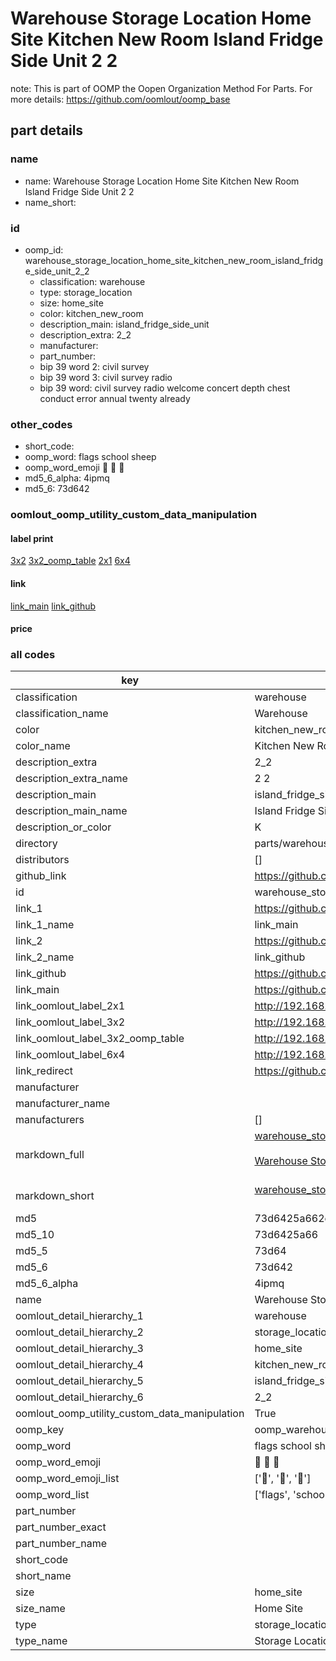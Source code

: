 # Warehouse Storage Location Home Site Kitchen New Room Island Fridge Side Unit 2 2  

note: This is part of OOMP the Oopen Organization Method For Parts. For more details: https://github.com/oomlout/oomp_base

##  part details
  







### name
* name: Warehouse Storage Location Home Site Kitchen New Room Island Fridge Side Unit 2 2
* name_short: 
### id
* oomp_id: warehouse_storage_location_home_site_kitchen_new_room_island_fridge_side_unit_2_2
  * classification: warehouse
  * type: storage_location
  * size: home_site
  * color: kitchen_new_room
  * description_main: island_fridge_side_unit
  * description_extra: 2_2
  * manufacturer: 
  * part_number: 
  * bip 39 word 2: civil survey
  * bip 39 word 3: civil survey radio
  * bip 39 word: civil survey radio welcome concert depth chest conduct error annual twenty already

### other_codes
* short_code: 
* oomp_word: flags school sheep
* oomp_word_emoji :flags: :school: :sheep:
* md5_6_alpha: 4ipmq
* md5_6: 73d642






### oomlout_oomp_utility_custom_data_manipulation
#### label print
[3x2](http://192.168.1.245:1112/?label=oomp%204ipmq)
[3x2_oomp_table](http://192.168.1.108:1112/?label=oomp%204ipmq)
[2x1](http://192.168.1.242:1112/?label=oomp%204ipmq)
[6x4](http://192.168.1.55:1112/?label=oomp%204ipmq)    

#### link

[link_main](https://github.com/oomlout/oomlout_oomp_version_1_messy/tree/main/parts/warehouse_storage_location_home_site_kitchen_new_room_island_fridge_side_unit_2_2) [link_github](https://github.com/oomlout/oomlout_oomp_version_1_messy/tree/main/parts/warehouse_storage_location_home_site_kitchen_new_room_island_fridge_side_unit_2_2)                             

#### price







### all codes 
| key | value |  
| --- | --- |  
| classification | warehouse |  
| classification_name | Warehouse |  
| color | kitchen_new_room |  
| color_name | Kitchen New Room |  
| description_extra | 2_2 |  
| description_extra_name | 2 2 |  
| description_main | island_fridge_side_unit |  
| description_main_name | Island Fridge Side Unit |  
| description_or_color | K  |  
| directory | parts/warehouse_storage_location_home_site_kitchen_new_room_island_fridge_side_unit_2_2 |  
| distributors | [] |  
| github_link | https://github.com/oomlout/oomlout_oomp_part_src/tree/main/parts/warehouse_storage_location_home_site_kitchen_new_room_island_fridge_side_unit_2_2 |  
| id | warehouse_storage_location_home_site_kitchen_new_room_island_fridge_side_unit_2_2 |  
| link_1 | https://github.com/oomlout/oomlout_oomp_version_1_messy/tree/main/parts/warehouse_storage_location_home_site_kitchen_new_room_island_fridge_side_unit_2_2 |  
| link_1_name | link_main |  
| link_2 | https://github.com/oomlout/oomlout_oomp_version_1_messy/tree/main/parts/warehouse_storage_location_home_site_kitchen_new_room_island_fridge_side_unit_2_2 |  
| link_2_name | link_github |  
| link_github | https://github.com/oomlout/oomlout_oomp_version_1_messy/tree/main/parts/warehouse_storage_location_home_site_kitchen_new_room_island_fridge_side_unit_2_2 |  
| link_main | https://github.com/oomlout/oomlout_oomp_version_1_messy/tree/main/parts/warehouse_storage_location_home_site_kitchen_new_room_island_fridge_side_unit_2_2 |  
| link_oomlout_label_2x1 | http://192.168.1.242:1112/?label=oomp%204ipmq |  
| link_oomlout_label_3x2 | http://192.168.1.245:1112/?label=oomp%204ipmq |  
| link_oomlout_label_3x2_oomp_table | http://192.168.1.108:1112/?label=oomp%204ipmq |  
| link_oomlout_label_6x4 | http://192.168.1.55:1112/?label=oomp%204ipmq |  
| link_redirect | https://github.com/oomlout/oomlout_oomp_version_1_messy/tree/main/parts/warehouse_storage_location_home_site_kitchen_new_room_island_fridge_side_unit_2_2 |  
| manufacturer |  |  
| manufacturer_name |  |  
| manufacturers | [] |  
| markdown_full | [warehouse_storage_location_home_site_kitchen_new_room_island_fridge_side_unit_2_2](none)<br>[](none)<br>[Warehouse Storage Location Home Site Kitchen New Room Island Fridge Side Unit 2 2](none)<br><br> |  
| markdown_short | [warehouse_storage_location_home_site_kitchen_new_room_island_fridge_side_unit_2_2](none)<br><br> |  
| md5 | 73d6425a662ec4f0ec975f9561b6a94c |  
| md5_10 | 73d6425a66 |  
| md5_5 | 73d64 |  
| md5_6 | 73d642 |  
| md5_6_alpha | 4ipmq |  
| name | Warehouse Storage Location Home Site Kitchen New Room Island Fridge Side Unit 2 2 |  
| oomlout_detail_hierarchy_1 | warehouse |  
| oomlout_detail_hierarchy_2 | storage_location |  
| oomlout_detail_hierarchy_3 | home_site |  
| oomlout_detail_hierarchy_4 | kitchen_new_room |  
| oomlout_detail_hierarchy_5 | island_fridge_side_unit |  
| oomlout_detail_hierarchy_6 | 2_2 |  
| oomlout_oomp_utility_custom_data_manipulation | True |  
| oomp_key | oomp_warehouse_storage_location_home_site_kitchen_new_room_island_fridge_side_unit_2_2 |  
| oomp_word | flags school sheep |  
| oomp_word_emoji | :flags: :school: :sheep: |  
| oomp_word_emoji_list | [':flags:', ':school:', ':sheep:'] |  
| oomp_word_list | ['flags', 'school', 'sheep'] |  
| part_number |  |  
| part_number_exact |  |  
| part_number_name |  |  
| short_code |  |  
| short_name |  |  
| size | home_site |  
| size_name | Home Site |  
| type | storage_location |  
| type_name | Storage Location |  
